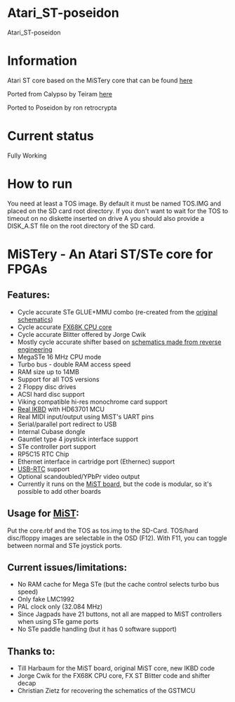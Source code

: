 # Atari_ST-poseidon
Atari_ST-poseidon


# Information
Atari ST core based on the MiSTery core that can be found [here](https://github.com/gyurco/MiSTery)

Ported from Calypso by Teiram [here](https://github.com/teiram/calypso-ports/tree/master/mist)

Ported to Poseidon by ron retrocrypta

# Current status
Fully Working


# How to run
You need at least a TOS image. By default it must be named TOS.IMG and placed on the SD card root directory. If you don't want to wait for the TOS to timeout on no diskette inserted on drive A you should also provide a DISK_A.ST file on the root directory of the SD card.


# MiSTery - An Atari ST/STe core for FPGAs

## Features:

- Cycle accurate STe GLUE+MMU combo (re-created from the [original schematics](https://www.chzsoft.de/asic-web/))
- Cycle accurate [FX68K CPU core](https://github.com/ijor/fx68k)
- Cycle accurate Blitter offered by Jorge Cwik
- Mostly cycle accurate shifter based on [schematics made from reverse engineering](http://www.atari-forum.com/viewtopic.php?t=29658)
- MegaSTe 16 MHz CPU mode
- Turbo bus - double RAM access speed
- RAM size up to 14MB
- Support for all TOS versions
- 2 Floppy disc drives
- ACSI hard disc support
- Viking compatible hi-res monochrome card support
- [Real IKBD](https://github.com/harbaum/ikbd) with HD63701 MCU
- Real MIDI input/output using MiST's UART pins
- Serial/parallel port redirect to USB
- Internal Cubase dongle
- Gauntlet type 4 joystick interface support
- STe controller port support
- RP5C15 RTC Chip
- Ethernet interface in cartridge port (Ethernec) support
- [USB-RTC](https://github.com/mist-devel/mist-board/wiki/UsbRtc) support
- Optional scandoubled/YPbPr video output
- Currently it runs on the [MiST board](https://github.com/mist-devel/mist-board/wiki), but the code is modular, so it's possible to add other boards

## Usage for [MiST](https://github.com/mist-devel/mist-board/wiki):

Put the core.rbf and the TOS as tos.img to the SD-Card. TOS/hard disc/floppy images are selectable in the OSD (F12).
With F11, you can toggle between normal and STe joystick ports.

## Current issues/limitations:

- No RAM cache for Mega STe (but the cache control selects turbo bus speed)
- Only fake LMC1992
- PAL clock only (32.084 MHz)
- Since Jagpads have 21 buttons, not all are mapped to MiST controllers when using STe game ports
- No STe paddle handling (but it has 0 software support)

## Thanks to:

- Till Harbaum for the MiST board, original MiST core, new IKBD code
- Jorge Cwik for the FX68K CPU core, FX ST Blitter code and shifter decap
- Christian Zietz for recovering the schematics of the GSTMCU
